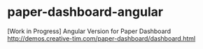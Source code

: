 # paper-dashboard-angular
[Work in Progress] Angular Version for Paper Dashboard http://demos.creative-tim.com/paper-dashboard/dashboard.html
